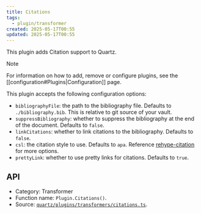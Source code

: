 ```yaml
---
title: Citations
tags:
  - plugin/transformer
created: 2025-05-17T00:55
updated: 2025-05-17T00:55
---
```


This plugin adds Citation support to Quartz.

> [!note]
> For information on how to add, remove or configure plugins, see the [[configuration#Plugins|Configuration]] page.

This plugin accepts the following configuration options:

- `bibliographyFile`: the path to the bibliography file. Defaults to `./bibliography.bib`. This is relative to git source of your vault.
- `suppressBibliography`: whether to suppress the bibliography at the end of the document. Defaults to `false`.
- `linkCitations`: whether to link citations to the bibliography. Defaults to `false`.
- `csl`: the citation style to use. Defaults to `apa`. Reference [rehype-citation](https://rehype-citation.netlify.app/custom-csl) for more options.
- `prettyLink`: whether to use pretty links for citations. Defaults to `true`.

## API

- Category: Transformer
- Function name: `Plugin.Citations()`.
- Source: [`quartz/plugins/transformers/citations.ts`](https://github.com/jackyzha0/quartz/blob/v4/quartz/plugins/transformers/citations.ts).
